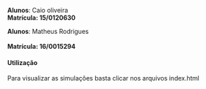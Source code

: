 **Alunos**: Caio oliveira <br>
**Matrícula: 15/0120630**

**Alunos**: Matheus Rodrigues <br>  
**Matrícula: 16/0015294**

#### Utilização
Para visualizar as simulações basta clicar nos arquivos index.html
